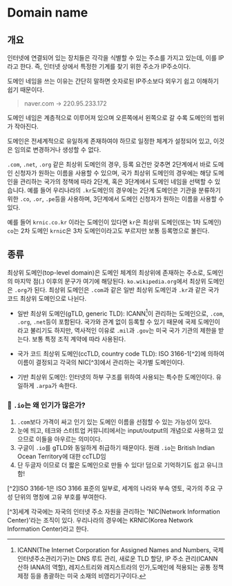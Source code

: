 # Domain name

## 개요
인터넷에 연결되어 있는 장치들은 각각을 식별할 수 있는 주소를 가지고 있는데, 이를 IP라고 한다. 즉, 인터넷 상에서 특정한 기계를 찾기 위한 주소가 IP주소이다.


도메인 네임을 쓰는 이유는 간단히 말하면 숫자로된 IP주소보다 외우기 쉽고 이해하기 쉽기 때문이다.

> naver.com → 220.95.233.172

도메인 네임은 계층적으로 이루어져 있으며 오른쪽에서 왼쪽으로 갈 수록 도메인의 범위가 작아진다.

도메인은 전세계적으로 유일하게 존재하여야 하므로 일정한 체계가 설정되어 있고, 이것은 임의로 변경하거나 생성할 수 없다.

`.com`, `.net`, `.org` 같은 최상위 도메인의 경우, 등록 요건만 갖추면 2단계에서 바로 도메인 신청자가 원하는 이름을 사용할 수 있으며, 국가 최상위 도메인의 경우에는 해당 도메인을 관리하는 국가의 정책에 따라 2단계, 혹은 3단계에서 도메인 네임을 선택할 수 있습니다. 예를 들어 우리나라의 `.kr`도메인의 경우에는 2단계 도메인은 기관을 분류하기 위한 `.co`, `.or`, `.pe`등을 사용하며, 3단계에서 도메인 신청자가 원하는 이름을 사용할 수 있다.

예를 들어 `krnic.co.kr` 이라는 도메인이 있다면 `kr`은 최상위 도메인(또는 1차 도메인) `co`는 2차 도메인 `krni`c은 3차 도메인이라고도 부르지만 보통 등록명으로 불린다.

## 종류
최상위 도메인(top-level domain)은 도메인 체계의 최상위에 존재하는 주소로, 도메인의 마지막 점(.) 이후의 문구가 여기에 해당된다. `ko.wikipedia.org`에서 최상위 도메인은 `.org`가 된다. 최상위 도메인은 `.com`과 같은 일반 최상위 도메인과 `.kr`과 같은 국가 코드 최상위 도메인으로 나뉜다.

- 일반 최상위 도메인(gTLD, generic TLD): ICANN[^1]이 관리하는 도메인으로, `.com`, `.org`, `.net`등이 포함된다. 국가와 관계 없이 등록할 수 있기 때문에 국제 도메인이라고 불리기도 하지만, 역사적인 이유로 `.mil`과 `.gov`는 미국 국가 기관의 제한을 받는다. 보통 특정 조직 계약에 따라 사용된다.

- 국가 코드 최상위 도메인(ccTLD, country code TLD): ISO 3166-1[^2]에 의하여 이름이 결정되고 각국의 NIC[^3]에서 관리하는 국가별 도메인이다.

- 기반 최상위 도메인: 인터넷의 하부 구조를 위하여 사용되는 특수한 도메인이다. 유일하게 `.arpa`가 속한다.


### 👀 `.io`는 왜 인기가 많은가?
1. `.com`보다 가격이 싸고 인기 있는 도메인 이름을 선점할 수 있는 가능성이 있다.
2. 눈에 띄고, 테크와 스터트업 커뮤니티에서는 input/output의 개념으로 사용하고 있으므로 이들을 아우르는 의미이다.
3. 구글이 `.io`를 gTLD와 동일하게 취급하기 때문이다. 원래 `.io`는 British Indian Ocean Territory에 대한 ccTLD임
4. 단 두글자 이므로 더 짧은 도메인으로 만들 수 있다! 덤으로 기억하기도 쉽고 유니크함!



[^1]:ICANN(The Internet Corporation for Assigned Names and Numbers, 국제인터넷주소관리기구)는 DNS 루트 관리, 새로운 TLD 할당, IP 주소 관리(ICANN 산하 IANA의 역할), 레지스트리와 레지스트라의 인가,도메인에 적용되는 공통 정책 제정 등을 총괄하는 미국 소재의 비영리기구이다. 

[^2]ISO 3166-1은 ISO 3166 표준의 일부로, 세계의 나라와 부속 영토, 국가의 주요 구성 단위의 명칭에 고유 부호를 부여한다.

[^3]세계 각국에는 자국의 인터넷 주소 자원을 관리하는 'NIC(Network Information Center)'라는 조직이 있다. 우리나라의 경우에는 KRNIC(Korea Network Information Center)라고 한다.



